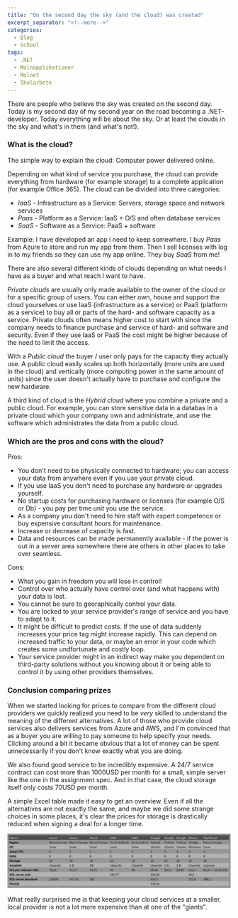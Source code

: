 ```yaml
---
title: "On the second day the sky (and the cloud) was created"
excerpt_separator: "<!--more-->"
categories:
  - Blog
  - School
tags:
  - .NET
  - Molnapplikationer
  - Molnet
  - Skolarbete
---
```

There are people who believe the sky was created on the second day. 
Today is my second day of my second year on the road becoming a .NET-developer.
Today everything will be about the sky. Or at least the clouds in the sky and what's in them (and what's not!). 

### What is the cloud?

The simple way to explain the cloud: Computer power delivered online. 

Depending on what kind of service you purchase, the cloud can provide everything from hardware (for example storage) to a complete application (for example Office 365). The cloud can be divided into three categories:

- *IaaS* - Infrastructure as a Service: Servers, storage space and network services
- *Paas* - Platform as a Service: IaaS + O/S and often database services
- *SaaS* - Software as a Service: PaaS + software

Example: I have developed an app i need to keep somewhere. I buy *Paas* from Azure to store and run my app from them. Then I sell licenses with log in to my friends so they can use my app online. They buy *SaaS* from me! 

There are also several different kinds of clouds depending on what needs I have as a buyer and what reach I want to have. 

*Private clouds* are usually only made available to the owner of the cloud or for a specific group of users. You can either own, house and support the cloud yourselves or use IaaS (infrastructure as a service) or PaaS (platform as a service) to buy all or parts of the hard- and software capacity as a service. Private clouds often means higher cost to start with since the company needs to finance purchase and service of hard- and software and security. Even if they use IaaS or PaaS the cost might be higher because of the need to limit the access. 

With a *Public cloud* the buyer / user only pays for the capacity they actually use. A public cloud easily scales up both horizontally (more units are used in the cloud) and vertically (more computing power in the same amount of units) since the user doesn't actually have to purchase and configure the new hardware. 

A third kind of cloud is the *Hybrid cloud* where you combine a private and a public cloud. For example, you can store sensitive data in a databas in a private cloud which your company own and administrate, and use the software which administrates the data from a public cloud. 


### Which are the pros and cons with the cloud?

Pros:
- You don't need to be physically connected to hardware; you can access your data from anywhere even if you use your private cloud.
- If you use IaaS you don't need to purchase any hardware or upgrades yourself.
- No startup costs for purchasing hardware or licenses (for example O/S or Db) - you pay per time unit you use the service. 
- As a company you don't need to hire staff with expert competence or buy expensive consultant hours for maintenance. 
- Increase or decrease of capacity is fast. 
- Data and resources can be made permanently available - if the power is out in a server area somewhere there are others in other places to take over seamless. 

Cons:
- What you gain in freedom you will lose in control!
- Control over who actually have control over (and what happens with) your data is lost. 
- You cannot be sure to georaphically control your data. 
- You are locked to your service provider's range of service and you have to adapt to it. 
- It might be difficult to predict costs. If the use of data suddenly increases your price tag might increase rapidly. This can depend on increased traffic to your data, or maybe an error in your code which creates some undfortunate and costly loop. 
- Your service provider might in an indirect way make you dependent on third-party solutions without you knowing about it or being able to control it by using other providers themselves. 


### Conclusion comparing prizes

When we started looking for prices to compare from the different cloud providers we quickly realized you need to be _very_ skilled to understand the meaning of the different alternatives. A lot of those who provide cloud services also delivers services from Azure and AWS, and I'm convinced that as a buyer you are willing to pay someone to help specify your needs. Clicking around a bit it became obvious that a lot of money can be spent unnecessarily if you don't know exactly what you are doing. 

We also found good service to be incredibly expensive. A 24/7 service contract can cost more than 1000USD per month for a small, simple server like the one in the assignment spec. And in that case, the cloud storage itself only costs 70USD per month. 

A simple Excel table made it easy to get an overview. Even if all the alternatives are not exactly the same, and maybe we did some strange choices in some places, it's clear the prices for storage is drastically reduced when signing a deal for a longer time. 

![Snip from comparation](https://raw.githubusercontent.com/Baverstrand/Baverstrand.github.io/master/img/cloudprices.JPG)

What really surprised me is that keeping your cloud services at a smaller, local provider is not a lot more expensive than at one of the "giants". 
